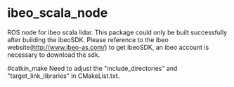 # ibeo_scala_node
ROS node for ibeo scala lidar.
This package could only be built successfully after building the ibeoSDK.
Please reference to the ibeo website(http://www.ibeo-as.com/) to get ibeoSDK, an ibeo account is necessary to download the sdk. 

#catkin_make
Need to adjust the "include_directories" and "target_link_libraries" in CMakeList.txt.

